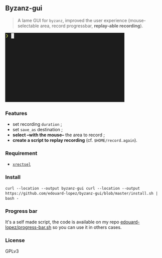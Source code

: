 ## Byzanz-gui

> A lame GUI for `byzanz`, improved the user experience (mouse-selectable area, record progressbar, **replay-able recording**).

![preview](./preview.gif)

### Features

* set recording `duration` ;
* set `save_as` destination ;
* **select –with the mouse–** the area to record ;
* **create a script to replay recording** (cf. `$HOME/record.again`).

### Requirement

* [`xrectsel`](https://github.com/lolilolicon/xrectsel)

### Install

```
curl --location --output byzanz-gui curl --location --output https://github.com/edouard-lopez/byzanz-gui/blob/master/install.sh | bash -
```

### Progress bar

It's a self made script, the code is available on my repo [edouard-lopez/progress-bar.sh](https://github.com/edouard-lopez/progress-bar.sh) so you can use it in others cases.

### License

GPLv3
